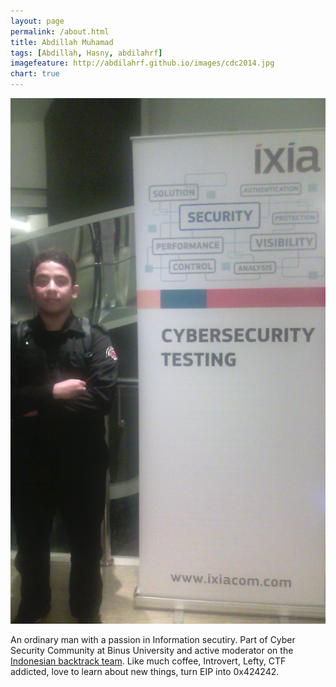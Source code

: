 ```yaml
---
layout: page
permalink: /about.html
title: Abdillah Muhamad
tags: [Abdillah, Hasny, abdilahrf]
imagefeature: http://abdilahrf.github.io/images/cdc2014.jpg
chart: true
---
```


<img src="/images/ixia.jpg" width="600px" alt="Kurawa In Disorder" />

An ordinary man with a passion in Information secutiry. 
Part of Cyber Security Community at Binus University and active moderator on the [Indonesian backtrack team](http://indonesianbacktrack.or.id). 
Like much coffee, Introvert, Lefty, CTF addicted, love to learn about new things, turn EIP into 0x424242.

